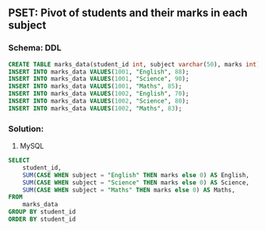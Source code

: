## PSET: Pivot of students and their marks in each subject

### Schema: DDL
```SQL
CREATE TABLE marks_data(student_id int, subject varchar(50), marks int);
INSERT INTO marks_data VALUES(1001, "English", 88);
INSERT INTO marks_data VALUES(1001, "Science", 90);
INSERT INTO marks_data VALUES(1001, "Maths", 85);
INSERT INTO marks_data VALUES(1002, "English", 70);
INSERT INTO marks_data VALUES(1002, "Science", 80);
INSERT INTO marks_data VALUES(1002, "Maths", 83);
```


### Solution:

1. MySQL
```SQL
SELECT
    student_id,
    SUM(CASE WHEN subject = "English" THEN marks else 0) AS English,
    SUM(CASE WHEN subject = "Science" THEN marks else 0) AS Science,
    SUM(CASE WHEN subject = "Maths" THEN marks else 0) AS Maths,
FROM
    marks_data
GROUP BY student_id
ORDER BY student_id
```